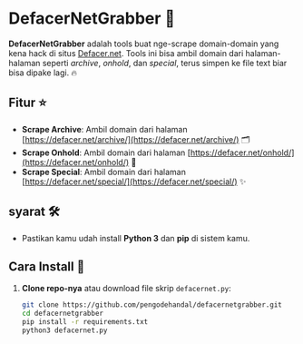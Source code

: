 # DefacerNetGrabber 🚀

**DefacerNetGrabber** adalah tools buat nge-scrape domain-domain yang kena hack di situs [Defacer.net](https://defacer.net). Tools ini bisa ambil domain dari halaman-halaman seperti *archive*, *onhold*, dan *special*, terus simpen ke file text biar bisa dipake lagi. 🔥

## Fitur ⭐
- **Scrape Archive**: Ambil domain dari halaman [https://defacer.net/archive/](https://defacer.net/archive/) 🗂️
- **Scrape Onhold**: Ambil domain dari halaman [https://defacer.net/onhold/](https://defacer.net/onhold/) 🚧
- **Scrape Special**: Ambil domain dari halaman [https://defacer.net/special/](https://defacer.net/special/) ✨

## syarat 🛠️
- Pastikan kamu udah install **Python 3** dan **pip** di sistem kamu.

## Cara Install 🔧

1. **Clone repo-nya** atau download file skrip `defacernet.py`:
   ```bash
   git clone https://github.com/pengodehandal/defacernetgrabber.git
   cd defacernetgrabber
   pip install -r requirements.txt
   python3 defacernet.py
